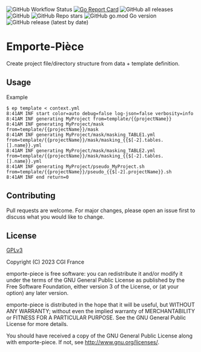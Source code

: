 ![GitHub Workflow Status](https://img.shields.io/github/actions/workflow/status/CGI-FR/emporte-piece/ci.yml?branch=main)
[![Go Report Card](https://goreportcard.com/badge/github.com/cgi-fr/emporte-piece)](https://goreportcard.com/report/github.com/cgi-fr/emporte-piece)
![GitHub all releases](https://img.shields.io/github/downloads/CGI-FR/emporte-piece/total)
![GitHub](https://img.shields.io/github/license/CGI-FR/emporte-piece)
![GitHub Repo stars](https://img.shields.io/github/stars/CGI-FR/emporte-piece)
![GitHub go.mod Go version](https://img.shields.io/github/go-mod/go-version/CGI-FR/emporte-piece)
![GitHub release (latest by date)](https://img.shields.io/github/v/release/CGI-FR/emporte-piece)

# Emporte-Pièce

Create project file/directory structure from data + template definition.

## Usage

Example

```console
$ ep template < context.yml
8:41AM INF start color=auto debug=false log-json=false verbosity=info
8:41AM INF generating MyProject from=template/{{projectName}}
8:41AM INF generating MyProject/mask from=template/{{projectName}}/mask
8:41AM INF generating MyProject/mask/masking_TABLE1.yml from=template/{{projectName}}/mask/masking_{{$[-2].tables.[].name}}.yml
8:41AM INF generating MyProject/mask/masking_TABLE2.yml from=template/{{projectName}}/mask/masking_{{$[-2].tables.[].name}}.yml
8:41AM INF generating MyProject/pseudo_MyProject.sh from=template/{{projectName}}/pseudo_{{$[-2].projectName}}.sh
8:41AM INF end return=0
```

## Contributing

Pull requests are welcome. For major changes, please open an issue first to discuss what you would like to change.

## License

[GPLv3](https://choosealicense.com/licenses/gpl-3.0/)

Copyright (C) 2023 CGI France

emporte-piece is free software: you can redistribute it and/or modify
it under the terms of the GNU General Public License as published by
the Free Software Foundation, either version 3 of the License, or
(at your option) any later version.

emporte-piece is distributed in the hope that it will be useful,
but WITHOUT ANY WARRANTY; without even the implied warranty of
MERCHANTABILITY or FITNESS FOR A PARTICULAR PURPOSE.  See the
GNU General Public License for more details.

You should have received a copy of the GNU General Public License
 along with emporte-piece.  If not, see <http://www.gnu.org/licenses/>.
